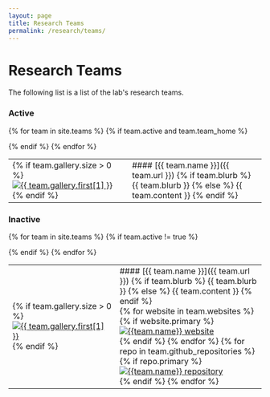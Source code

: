 ```yaml
---
layout: page
title: Research Teams
permalink: /research/teams/
---
```

# Research Teams

<p class="usa-font-lead">
The following list is a list of the lab's research teams.
</p>


<h3>Active</h3>
<table class="projects">

{% for team in site.teams %}
{% if team.active and team.team_home %}
<tr>
<td>
{% if team.gallery.size > 0 %}
<a href="{{team.url}}"><img class="thumb"
            src="/assets/img/publications/thumbnail/{{ team.gallery.first[0] }}"
            alt="{{ team.gallery.first[1] }}"></a>
{% endif %}
</td>
<td markdown="1">
#### [{{ team.name }}]({{ team.url }})
{% if team.blurb %}
  {{ team.blurb }}
{% else %}
  {{ team.content }}
{% endif %}
</td>
</tr>
{% endif %}
{% endfor %}

</table>


<h3>Inactive</h3>
<table class="projects">

{% for team in site.teams %}
{% if team.active != true %}
<tr>
<td class="display-lg-only">
{% if team.gallery.size > 0 %}
<a href="{{team.url}}"><img class="thumb"
            src="/assets/img/publications/thumbnail/{{ team.gallery.first[0] }}"
            alt="{{ team.gallery.first[1] }}"></a>
{% endif %}
</td>
<td  markdown="1">
#### [{{ team.name }}]({{ team.url }})
{% if team.blurb %}
  {{ team.blurb }}
{% else %}
  {{ team.content }}
{% endif %}
<div class="icons-row">
{% for website in team.websites %}
{% if website.primary %}
  <a href="{{ website.url }}"><div><img src="/assets/img/services/home.svg" alt="{{team.name}} website"></div></a>
{% endif %}
{% endfor %}
{% for repo in team.github_repositories %}
{% if repo.primary %}
  <a href="{{ repo.url }}"><div><img src="/assets/img/services/github.svg" alt="{{team.name}} repository"></div></a>
{% endif %}
{% endfor %}
</div>
</td>
</tr>
{% endif %}
{% endfor %}
</table>
